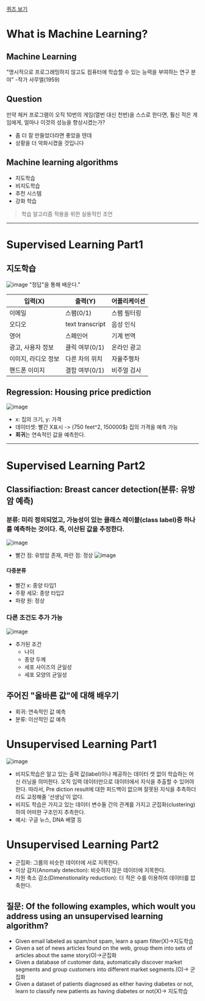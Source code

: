 [퀴즈 보기](https://github.com/qlkdkd/MachineLearning/blob/main/1%EC%A3%BC%EC%B0%A8/Quiz.md)
# What is Machine Learning?
## Machine Learning
"명시적으로 프로그래밍하지 않고도 컴퓨터에 학습할 수 있는 능력을 부여하는 연구 분야"
-작가 사무엘(1959)

## Question
만약 체커 프로그램이 오직 10번의 게임(열번 대신 천번)을 스스로 한다면, 훨신 적은 게임에게, 얼마나 이것의 성능을 향상시켰는가?
* 좀 더 잘 만들었더라면 좋았을 텐데
* 상황을 더 악화시켰을 것입니다

## Machine learning algorithms
* 지도학습
* 비지도학습
* 추천 시스템
* 강화 학습
> 학습 알고리즘 적용을 위한 실용적인 조언

---

# Supervised Learning Part1
## 지도학습
![image](https://github.com/qlkdkd/MachineLearning/assets/71871927/f1199807-1c64-4ffb-8dd5-09bb02da7483)
"정답"을 통해 배운다."

입력(X)| 출력(Y)| 어플리케이션
---|---|---
이메일|스팸(0/1)|스팸 필터링
오디오|text transcript|음성 인식
영어|스페인어|기계 번역
광고, 사용자 정보|클릭 여부(0/1)|온라인 광고
이미지, 라디오 정보|다른 차의 위치|자율주행차
핸드폰 이미지|결함 여부{0/1)|비주얼 검사

## Regression: Housing price prediction
![image](https://github.com/qlkdkd/MachineLearning/assets/71871927/cfa058a6-93d7-4af8-bdb4-d149874e7ff4)
* x: 집의 크기, y: 가격
* 데이터셋: 빨간 X표시 -> (750 feet^2, 150000$) 집의 가격을 예측 가능
* **회귀**는 연속적인 값을 예측한다.
---

# Supervised Learning Part2
## Classifiaction: Breast cancer detection(분류: 유방암 예측)
### 분류: 미리 정의되었고, 가능성이 있는 클래스 레이블(class label)중 하나를 예측하는 것이다. 즉, 이산된 값을 추정한다.
![image](https://github.com/qlkdkd/MachineLearning/assets/71871927/d23d59e3-3da0-480a-b19a-724103ef650b)
* 빨간 점: 유방암 존재, 파란 점: 정상
![image](https://github.com/qlkdkd/MachineLearning/assets/71871927/adbb3429-f081-4a2e-aec9-0ba00bfcb2d6)
#### 다중분류
* 빨간 x: 종양 타입1
* 주황 세모: 종양 타입2
* 파랑 원: 정상

### 다른 조건도 추가 가능
![image](https://github.com/qlkdkd/MachineLearning/assets/71871927/9701a583-ac7f-400d-9fa5-e4ae94aa27c0)
* 추가된 조건
    * 나이
    * 종양 두께
    * 세포 사이즈의 균일성
    * 세포 모양의 균일성

## 주어진 "올바른 값"에 대해 배우기
* 회귀: 연속적인 값 예측
* 분류: 이산적인 값 예측

# Unsupervised Learning Part1
![image](https://github.com/qlkdkd/MachineLearning/assets/71871927/1c8c6cf6-698c-456a-b353-6dcb9e721550)
* 비지도학습은 알고 있는 출력 값(label)이나 제공하는 데이터 셋 없이 학습하는 머신 러닝을 의미한다. 오직 입력 데이터만으로 데이터에서 지식을 추출할 수 있어야 한다. 따라서, Pre diction result에 대한 피드백이 없으며 잘못된 지식을 추측하더라도 교정해줄 '선생님'이 없다.
* 비지도 학습은 가지고 있는 데이터 변수들 간의 관계를 가지고 군집화(clustering)하여 어떠한 구조인지 추측한다.
* 예시: 구글 뉴스, DNA 배열 등

# Unsupervised Learning Part2
* 군집화: 그룹의 비슷한 데이터에 서로 지목한다.
* 이상 감지(Anomaly detection): 비슷하지 않은 데이터에 지목한다.
* 차원 축소 감소(Dimenstionality reduction): 더 적은 수를 이용하여 데이터를 압축한다.

## 질문: Of the following examples, which woult you address using an unsupervised learning algorithm?
* Given email labeled as spam/not spam, learn a spam filter(X)->지도학습
* Given a set of news articles found on the web, group them into sets of articles about the same story(O)->군집화
* Given a database of customer data, automatically discover market segments and group customers into different market segments.(O)-> 군집화
* Given a dataset of patients diagnosed as either having diabetes or not, learn to classify new patients as having diabetes or not(X)-> 지도학습
